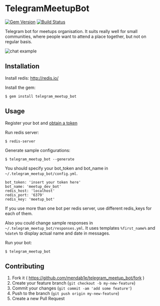 # TelegramMeetupBot

[![Gem Version](https://badge.fury.io/rb/telegram_meetup_bot.svg)](http://badge.fury.io/rb/telegram_meetup_bot) [![Build Status](https://travis-ci.org/mendab1e/telegram_meetup_bot.svg)](https://travis-ci.org/mendab1e/telegram_meetup_bot)

Telegram bot for meetups organisation. It suits really well for small communities, where people want to attend a place together, but not on regular basis.

![chat example](https://cloud.githubusercontent.com/assets/854386/9875843/23b37e8a-5bba-11e5-8c6f-c4777c8a1eff.png)

## Installation

Install redis: http://redis.io/

Install the gem:

    $ gem install telegram_meetup_bot

## Usage

Register your bot and [obtain a token](https://core.telegram.org/bots#botfather)

Run redis server:

    $ redis-server

Generate sample configurations:

    $ telegram_meetup_bot --generate

You should specify your bot_token and bot_name in ```~/.telegram_meetup_bot/config.yml```.
```
bot_token: 'insert your token here'
bot_name: 'meetup_dev_bot'
redis_host: 'localhost'
redis_port: '6379'
redis_key: 'meetup_bot'
```
If you use more than one bot per redis server, use different redis_keys for each of them.

Also you could change sample responses in ```~/.telegram_meetup_bot/responses.yml```. It uses templates ```%first_name%``` and ```%date%``` to display actual name and date in messages.

Run your bot:

    $ telegram_meetup_bot

## Contributing

1. Fork it ( https://github.com/mendab1e/telegram_meetup_bot/fork )
2. Create your feature branch (`git checkout -b my-new-feature`)
3. Commit your changes (`git commit -am 'add some feature'`)
4. Push to the branch (`git push origin my-new-feature`)
5. Create a new Pull Request
